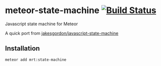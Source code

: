 meteor-state-machine [![Build Status](https://travis-ci.org/zhouzhuojie/meteor-state-machine.svg)](https://travis-ci.org/zhouzhuojie/meteor-state-machine)
====================

Javascript state machine for Meteor

A quick port from [jakesgordon/javascript-state-machine](https://github.com/jakesgordon/javascript-state-machine)

Installation
------------

```
meteor add mrt:state-machine
```
